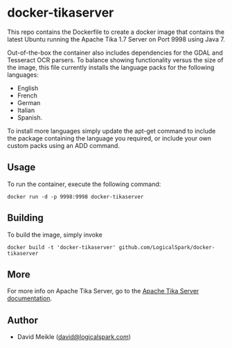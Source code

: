 # docker-tikaserver
This repo contains the Dockerfile to create a docker image that contains the latest Ubuntu running the Apache Tika 1.7 Server on Port 9998 using Java 7.

Out-of-the-box the container also includes dependencies for the GDAL and Tesseract OCR parsers.  To balance showing functionality versus the size of the image, this file currently installs the language packs for the following languages:
* English
* French
* German
* Italian
* Spanish.

To install more languages simply update the apt-get command to include the package containing the language you required, or include your own custom packs using an ADD command.

## Usage

To run the container, execute the following command:

    docker run -d -p 9998:9998 docker-tikaserver

## Building

To build the image, simply invoke

    docker build -t 'docker-tikaserver' github.com/LogicalSpark/docker-tikaserver

## More

For more info on Apache Tika Server, go to the [Apache Tika Server documentation](http://wiki.apache.org/tika/TikaJAXRS).

## Author

  * David Meikle (<david@logicalspark.com>)

